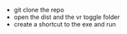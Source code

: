 - git clone the repo
- open the dist and the vr toggle folder
- create a shortcut to the exe and run
